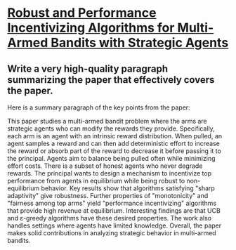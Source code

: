 # [Robust and Performance Incentivizing Algorithms for Multi-Armed Bandits   with Strategic Agents](https://arxiv.org/abs/2312.07929)

## Write a very high-quality paragraph summarizing the paper that effectively covers the paper.

 Here is a summary paragraph of the key points from the paper:

This paper studies a multi-armed bandit problem where the arms are strategic agents who can modify the rewards they provide. Specifically, each arm is an agent with an intrinsic reward distribution. When pulled, an agent samples a reward and can then add deterministic effort to increase the reward or absorb part of the reward to decrease it before passing it to the principal. Agents aim to balance being pulled often while minimizing effort costs. There is a subset of honest agents who never degrade rewards. The principal wants to design a mechanism to incentivize top performance from agents in equilibrium while being robust to non-equilibrium behavior. Key results show that algorithms satisfying "sharp adaptivity" give robustness. Further properties of "monotonicity" and "fairness among top arms" yield "performance incentivizing" algorithms that provide high revenue at equilibrium. Interesting findings are that UCB and ε-greedy algorithms have these desired properties. The work also handles settings where agents have limited knowledge. Overall, the paper makes solid contributions in analyzing strategic behavior in multi-armed bandits.
